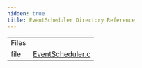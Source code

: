 ```yaml
---
hidden: true
title: EventScheduler Directory Reference
---
```


|        |                                                                |
|--------|----------------------------------------------------------------|
| Files  |                                                                |
| file   | <a href="_event_scheduler_8c.md">EventScheduler.c</a> |
